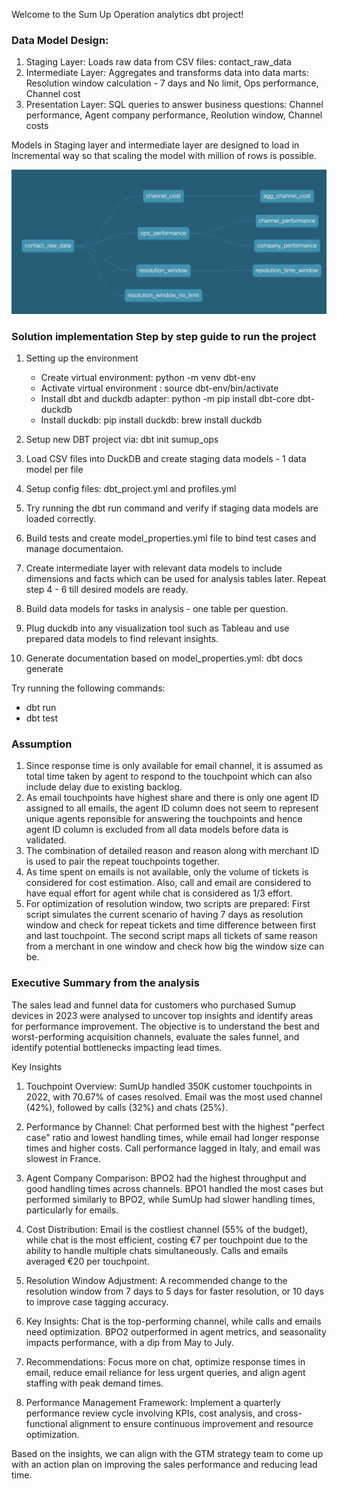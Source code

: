 Welcome to the Sum Up Operation analytics dbt project!

### Data Model Design:
1. Staging Layer: Loads raw data from CSV files: contact_raw_data
2. Intermediate Layer: Aggregates and transforms data into data marts: Resolution window calculation - 7 days and No limit, Ops performance, Channel cost 
3. Presentation Layer: SQL queries to answer business questions: Channel performance, Agent company performance, Reolution window, Channel costs

Models in Staging layer and intermediate layer are designed to load in Incremental way so that scaling the model with million of rows is possible.

![alt text](<dag_chart.png>)

### Solution implementation Step by step guide to run the project

1. Setting up the environment
    - Create virtual environment: python -m venv dbt-env  
    - Activate virtual environment : source dbt-env/bin/activate
    - Install dbt and duckdb adapter: python -m pip install dbt-core dbt-duckdb 
    - Install duckdb: pip install duckdb: brew install duckdb

2. Setup new DBT project via: dbt init sumup_ops

3. Load CSV files into DuckDB and create staging data models - 1 data model per file

4. Setup config files: dbt_project.yml and profiles.yml

5. Try running the dbt run command and verify if staging data models are loaded correctly.

6. Build tests and create model_properties.yml file to bind test cases and manage documentaion.

7. Create intermediate layer with relevant data models to include dimensions and facts which can be used for analysis tables later. Repeat step 4 - 6 till desired models are ready.

8. Build data models for tasks in analysis - one table per question.

9. Plug duckdb into any visualization tool such as Tableau and use prepared data models to find relevant insights.

10. Generate documentation based on model_properties.yml: dbt docs generate
    
Try running the following commands:
- dbt run
- dbt test

### Assumption
1. Since response time is only available for email channel, it is assumed as total time taken by agent to respond to the touchpoint which can also include delay due to existing backlog.
2. As email touchpoints have highest share and there is only one agent ID assigned to all emails, the agent ID column does not seem to represent unique agents reponsible for answering the touchpoints and hence agent ID column is excluded from all data models before data is validated.
3. The combination of detailed reason and reason along with merchant ID is used to pair the repeat touchpoints together.
4. As time spent on emails is not available, only the volume of tickets is considered for cost estimation. Also, call and email are considered to have equal effort for agent while chat is considered as 1/3 effort.
5. For optimization of resolution window, two scripts are prepared: First script simulates the current scenario of having 7 days as resolution window and check for repeat tickets and time difference between first and last touchpoint. The second script maps all tickets of same reason from a merchant in one window and check how big the window size can be.


### Executive Summary from the analysis
The sales lead and funnel data for customers who purchased Sumup devices in 2023 were analysed to uncover top insights and identify areas for performance improvement. The objective is to understand the best and worst-performing acquisition channels, evaluate the sales funnel, and identify potential bottlenecks impacting lead times. 

Key Insights
1. Touchpoint Overview: SumUp handled 350K customer touchpoints in 2022, with 70.67% of cases resolved. Email was the most used channel (42%), followed by calls (32%) and chats (25%).

2. Performance by Channel: Chat performed best with the highest "perfect case" ratio and lowest handling times, while email had longer response times and higher costs. Call performance lagged in Italy, and email was slowest in France.

3. Agent Company Comparison: BPO2 had the highest throughput and good handling times across channels. BPO1 handled the most cases but performed similarly to BPO2, while SumUp had slower handling times, particularly for emails.

4. Cost Distribution: Email is the costliest channel (55% of the budget), while chat is the most efficient, costing €7 per touchpoint due to the ability to handle multiple chats simultaneously. Calls and emails averaged €20 per touchpoint.

5. Resolution Window Adjustment: A recommended change to the resolution window from 7 days to 5 days for faster resolution, or 10 days to improve case tagging accuracy.

6. Key Insights: Chat is the top-performing channel, while calls and emails need optimization. BPO2 outperformed in agent metrics, and seasonality impacts performance, with a dip from May to July.

7. Recommendations: Focus more on chat, optimize response times in email, reduce email reliance for less urgent queries, and align agent staffing with peak demand times.

8. Performance Management Framework: Implement a quarterly performance review cycle involving KPIs, cost analysis, and cross-functional alignment to ensure continuous improvement and resource optimization.








Based on the insights, we can align with the GTM strategy team to come up with an action plan on improving the sales performance and reducing lead time. 




